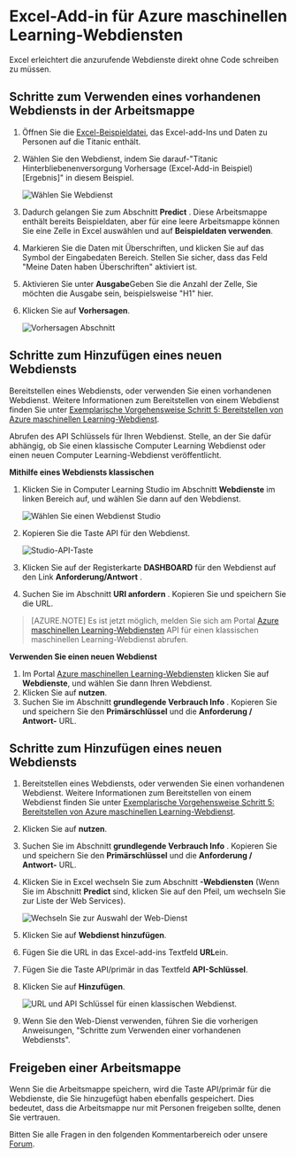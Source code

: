 <properties
    pageTitle="Excel-add-in für maschinelle Learning-Webdiensten | Microsoft Azure"
    description="So Azure maschinellen Learning-Webdiensten direkt in Excel verwenden können, ohne Code."
    services="machine-learning"
    documentationCenter=""
    authors="tedway"
    manager="jhubbard"
    editor="cgronlun"
    tags=""/>

<tags
    ms.service="machine-learning"
    ms.devlang="na"
    ms.topic="article"
    ms.tgt_pltfrm="na"
    ms.workload="data-services"
    ms.date="10/05/2016"
    ms.author="tedway;garye" />

# <a name="excel-add-in-for-azure-machine-learning-web-services"></a>Excel-Add-in für Azure maschinellen Learning-Webdiensten

Excel erleichtert die anzurufende Webdienste direkt ohne Code schreiben zu müssen.

## <a name="steps-to-use-an-existing-web-service-in-the-workbook"></a>Schritte zum Verwenden eines vorhandenen Webdiensts in der Arbeitsmappe

1. Öffnen Sie die [Excel-Beispieldatei](http://aka.ms/amlexcel-sample-2), das Excel-add-Ins und Daten zu Personen auf die Titanic enthält.
2. Wählen Sie den Webdienst, indem Sie darauf-"Titanic Hinterbliebenenversorgung Vorhersage (Excel-Add-in Beispiel) [Ergebnis]" in diesem Beispiel.

    ![Wählen Sie Webdienst][01]

3. Dadurch gelangen Sie zum Abschnitt **Predict** .  Diese Arbeitsmappe enthält bereits Beispieldaten, aber für eine leere Arbeitsmappe können Sie eine Zelle in Excel auswählen und auf **Beispieldaten verwenden**.
4. Markieren Sie die Daten mit Überschriften, und klicken Sie auf das Symbol der Eingabedaten Bereich.  Stellen Sie sicher, dass das Feld "Meine Daten haben Überschriften" aktiviert ist.
5. Aktivieren Sie unter **Ausgabe**Geben Sie die Anzahl der Zelle, Sie möchten die Ausgabe sein, beispielsweise "H1" hier.
6. Klicken Sie auf **Vorhersagen**.

    ![Vorhersagen Abschnitt][02]

## <a name="steps-to-add-a-new-web-service"></a>Schritte zum Hinzufügen eines neuen Webdiensts

Bereitstellen eines Webdiensts, oder verwenden Sie einen vorhandenen Webdienst. Weitere Informationen zum Bereitstellen von einem Webdienst finden Sie unter [Exemplarische Vorgehensweise Schritt 5: Bereitstellen von Azure maschinellen Learning-Webdienst](machine-learning-walkthrough-5-publish-web-service.md).

Abrufen des API Schlüssels für Ihren Webdienst. Stelle, an der Sie dafür abhängig, ob Sie einen klassische Computer Learning Webdienst oder einen neuen Computer Learning-Webdienst veröffentlicht.

**Mithilfe eines Webdiensts klassischen** 

1. Klicken Sie in Computer Learning Studio im Abschnitt **Webdienste** im linken Bereich auf, und wählen Sie dann auf den Webdienst.

    ![Wählen Sie einen Webdienst Studio][04]

2. Kopieren Sie die Taste API für den Webdienst.

    ![Studio-API-Taste][05]

3. Klicken Sie auf der Registerkarte **DASHBOARD** für den Webdienst auf den Link **Anforderung/Antwort** .
4. Suchen Sie im Abschnitt **URI anfordern** .  Kopieren Sie und speichern Sie die URL.

>[AZURE.NOTE] Es ist jetzt möglich, melden Sie sich am Portal [Azure maschinellen Learning-Webdiensten](https://services.azureml.net) API für einen klassischen maschinellen Learning-Webdienst abrufen.

**Verwenden Sie einen neuen Webdienst**

1. Im Portal [Azure maschinellen Learning-Webdiensten](https://services.azureml.net) klicken Sie auf **Webdienste**, und wählen Sie dann Ihren Webdienst. 
2. Klicken Sie auf **nutzen**.
3. Suchen Sie im Abschnitt **grundlegende Verbrauch Info** . Kopieren Sie und speichern Sie den **Primärschlüssel** und die **Anforderung / Antwort-** URL.


## <a name="steps-to-add-a-new-web-service"></a>Schritte zum Hinzufügen eines neuen Webdiensts

1. Bereitstellen eines Webdiensts, oder verwenden Sie einen vorhandenen Webdienst. Weitere Informationen zum Bereitstellen von einem Webdienst finden Sie unter [Exemplarische Vorgehensweise Schritt 5: Bereitstellen von Azure maschinellen Learning-Webdienst](machine-learning-walkthrough-5-publish-web-service.md).
2. Klicken Sie auf **nutzen**.
3. Suchen Sie im Abschnitt **grundlegende Verbrauch Info** . Kopieren Sie und speichern Sie den **Primärschlüssel** und die **Anforderung / Antwort-** URL.
2. Klicken Sie in Excel wechseln Sie zum Abschnitt **-Webdiensten** (Wenn Sie im Abschnitt **Predict** sind, klicken Sie auf den Pfeil, um wechseln Sie zur Liste der Web Services).

    ![Wechseln Sie zur Auswahl der Web-Dienst][03]
    
3. Klicken Sie auf **Webdienst hinzufügen**.
4. Fügen Sie die URL in das Excel-add-ins Textfeld **URL**ein.
5. Fügen Sie die Taste API/primär in das Textfeld **API-Schlüssel**.
6. Klicken Sie auf **Hinzufügen**.

    ![URL und API Schlüssel für einen klassischen Webdienst.][06]

10. Wenn Sie den Web-Dienst verwenden, führen Sie die vorherigen Anweisungen, "Schritte zum Verwenden einer vorhandenen Webdiensts".

## <a name="sharing-your-workbook"></a>Freigeben einer Arbeitsmappe

Wenn Sie die Arbeitsmappe speichern, wird die Taste API/primär für die Webdienste, die Sie hinzugefügt haben ebenfalls gespeichert. Dies bedeutet, dass die Arbeitsmappe nur mit Personen freigeben sollte, denen Sie vertrauen.

Bitten Sie alle Fragen in den folgenden Kommentarbereich oder unsere [Forum](http://go.microsoft.com/fwlink/?LinkID=403669&clcid=0x409).

[01]: ./media/machine-learning-excel-add-in-for-web-services/image1.png
[02]: ./media/machine-learning-excel-add-in-for-web-services/image2.png
[03]: ./media/machine-learning-excel-add-in-for-web-services/image3.png
[04]: ./media/machine-learning-excel-add-in-for-web-services/image4.png
[05]: ./media/machine-learning-excel-add-in-for-web-services/image5.png
[06]: ./media/machine-learning-excel-add-in-for-web-services/image6.png
